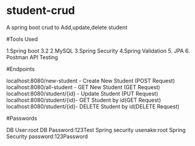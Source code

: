 # student-crud
A spring boot crud to Add,update,delete student

#Tools Used

1.Spring boot 3.2
2.MySQL
3.Spring Security
4.Spring Validation
5. JPA
6. Postman API Testing

#Endpoints

localhost:8080/new-student - Create New Student (POST Request)
localhost:8080/all-student - GET New Student (GET Request)
localhost:8080/student/{id} - Update Student (PUT Request)
localhost:8080/student/{id}- GET Student by id(GET Request)
localhost:8080/student/{id}- DELETE Student by id(DELETE Request)

#Passwords

DB User:root
DB Password:123Test
Spring security usenake:root
Spring Security password:123Password
